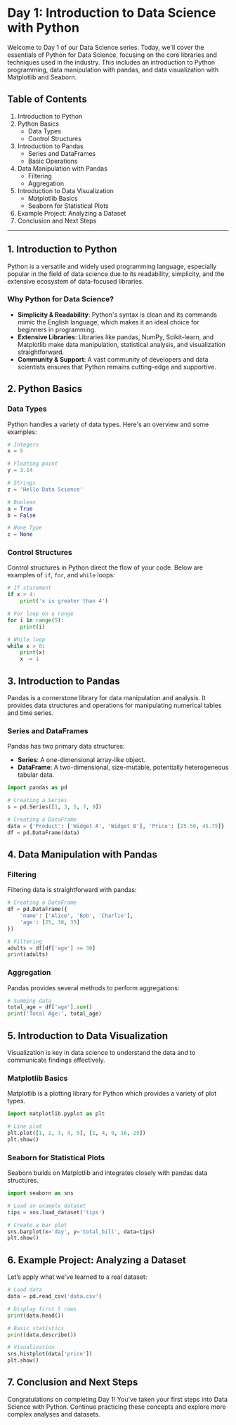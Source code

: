 # Day 1: Introduction to Data Science with Python

Welcome to Day 1 of our Data Science series. Today, we'll cover the essentials of Python for Data Science, focusing on the core libraries and techniques used in the industry. This includes an introduction to Python programming, data manipulation with pandas, and data visualization with Matplotlib and Seaborn.

## Table of Contents

1. Introduction to Python
2. Python Basics
    - Data Types
    - Control Structures
3. Introduction to Pandas
    - Series and DataFrames
    - Basic Operations
4. Data Manipulation with Pandas
    - Filtering
    - Aggregation
5. Introduction to Data Visualization
    - Matplotlib Basics
    - Seaborn for Statistical Plots
6. Example Project: Analyzing a Dataset
7. Conclusion and Next Steps

---

## 1. Introduction to Python

Python is a versatile and widely used programming language, especially popular in the field of data science due to its readability, simplicity, and the extensive ecosystem of data-focused libraries.

### Why Python for Data Science?

- **Simplicity & Readability**: Python's syntax is clean and its commands mimic the English language, which makes it an ideal choice for beginners in programming.
- **Extensive Libraries**: Libraries like pandas, NumPy, Scikit-learn, and Matplotlib make data manipulation, statistical analysis, and visualization straightforward.
- **Community & Support**: A vast community of developers and data scientists ensures that Python remains cutting-edge and supportive.

## 2. Python Basics

### Data Types

Python handles a variety of data types. Here's an overview and some examples:

```python
# Integers
x = 5

# Floating point
y = 3.14

# Strings
z = 'Hello Data Science'

# Boolean
a = True
b = False

# None Type
c = None
```

### Control Structures

Control structures in Python direct the flow of your code. Below are examples of `if`, `for`, and `while` loops:

```python
# If statement
if x > 4:
    print('x is greater than 4')

# For loop on a range
for i in range(5):
    print(i)

# While loop
while x > 0:
    print(x)
    x -= 1
```

## 3. Introduction to Pandas

Pandas is a cornerstone library for data manipulation and analysis. It provides data structures and operations for manipulating numerical tables and time series.

### Series and DataFrames

Pandas has two primary data structures:
- **Series**: A one-dimensional array-like object.
- **DataFrame**: A two-dimensional, size-mutable, potentially heterogeneous tabular data.

```python
import pandas as pd

# Creating a Series
s = pd.Series([1, 3, 5, 7, 9])

# Creating a DataFrame
data = {'Product': ['Widget A', 'Widget B'], 'Price': [25.50, 45.75]}
df = pd.DataFrame(data)
```

## 4. Data Manipulation with Pandas

### Filtering

Filtering data is straightforward with pandas:

```python
# Creating a DataFrame
df = pd.DataFrame({
    'name': ['Alice', 'Bob', 'Charlie'],
    'age': [25, 30, 35]
})

# Filtering
adults = df[df['age'] >= 30]
print(adults)
```

### Aggregation

Pandas provides several methods to perform aggregations:

```python
# Summing data
total_age = df['age'].sum()
print('Total Age:', total_age)
```

## 5. Introduction to Data Visualization

Visualization is key in data science to understand the data and to communicate findings effectively.

### Matplotlib Basics

Matplotlib is a plotting library for Python which provides a variety of plot types.

```python
import matplotlib.pyplot as plt

# Line plot
plt.plot([1, 2, 3, 4, 5], [1, 4, 9, 16, 25])
plt.show()
```

### Seaborn for Statistical Plots

Seaborn builds on Matplotlib and integrates closely with pandas data structures.

```python
import seaborn as sns

# Load an example dataset
tips = sns.load_dataset('tips')

# Create a bar plot
sns.barplot(x='day', y='total_bill', data=tips)
plt.show()
```

## 6. Example Project: Analyzing a Dataset

Let’s apply what we've learned to a real dataset:

```python
# Load data
data = pd.read_csv('data.csv')

# Display first 5 rows
print(data.head())

# Basic statistics
print(data.describe())

# Visualization
sns.histplot(data['price'])
plt.show()
```

## 7. Conclusion and Next Steps

Congratulations on completing Day 1! You've taken your first steps into Data Science with Python. Continue practicing these concepts and explore more complex analyses and datasets.
